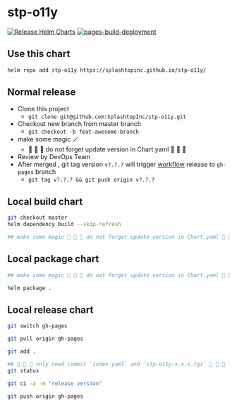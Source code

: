 # stp-o11y
[![Release Helm Charts](https://github.com/SplashtopInc/stp-o11y/actions/workflows/release.yml/badge.svg)](https://github.com/SplashtopInc/stp-o11y/actions/workflows/release.yml)
[![pages-build-deployment](https://github.com/SplashtopInc/stp-o11y/actions/workflows/pages/pages-build-deployment/badge.svg?branch=gh-pages)](https://github.com/SplashtopInc/stp-o11y/actions/workflows/pages/pages-build-deployment)

## Use this chart
```bash
helm repo add stp-o11y https://splashtopinc.github.io/stp-o11y/
```

## Normal release 
- Clone this project
  - `git clone git@github.com:SplashtopInc/stp-o11y.git`
- Checkout new branch from master branch 
  - `git checkout -b feat-awesome-branch`
- make some magic 🪄
  - 🚨 🚨 🚨 do not forget update version in Chart.yaml 🚨 🚨 🚨
- Review by DevOps Team
- After merged , git tag version `v?.?.?` will trigger [workflow](https://github.com/splashtopinc/stp-o11y/actions/workflows/release.yml) release to `gh-pages` branch
  - `git tag v?.?.? && git push origin v?.?.?`

## Local build chart 
```bash
git checkout master
helm dependency build --skip-refresh

## make some magic 🚨 🚨 🚨 do not forget update version in Chart.yaml 🚨 🚨 🚨

```

## Local package chart 
```bash
## make some magic 🚨 🚨 🚨 do not forget update version in Chart.yaml 🚨 🚨 🚨

helm package .

```

## Local release chart 
```bash
git switch gh-pages

git pull origin gh-pages

git add .

## 🚨 🚨 🚨 only need commit `index.yaml` and `stp-o11y-x.x.x.tgz` 🚨 🚨 🚨
git status

git ci -a -m "release version"

git push origin gh-pages
```